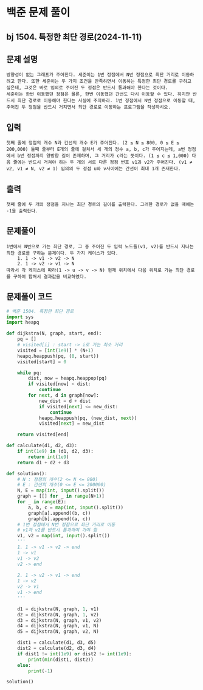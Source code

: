 # 백준 문제 풀이
## bj 1504. 특정한 최단 경로(2024-11-11)

## 문제 설명
    방향성이 없는 그래프가 주어진다. 세준이는 1번 정점에서 N번 정점으로 최단 거리로 이동하려고 한다. 또한 세준이는 두 가지 조건을 만족하면서 이동하는 특정한 최단 경로를 구하고 싶은데, 그것은 바로 임의로 주어진 두 정점은 반드시 통과해야 한다는 것이다.
    세준이는 한번 이동했던 정점은 물론, 한번 이동했던 간선도 다시 이동할 수 있다. 하지만 반드시 최단 경로로 이동해야 한다는 사실에 주의하라. 1번 정점에서 N번 정점으로 이동할 때, 주어진 두 정점을 반드시 거치면서 최단 경로로 이동하는 프로그램을 작성하시오.

## 입력
    첫째 줄에 정점의 개수 N과 간선의 개수 E가 주어진다. (2 ≤ N ≤ 800, 0 ≤ E ≤ 200,000) 둘째 줄부터 E개의 줄에 걸쳐서 세 개의 정수 a, b, c가 주어지는데, a번 정점에서 b번 정점까지 양방향 길이 존재하며, 그 거리가 c라는 뜻이다. (1 ≤ c ≤ 1,000) 다음 줄에는 반드시 거쳐야 하는 두 개의 서로 다른 정점 번호 v1과 v2가 주어진다. (v1 ≠ v2, v1 ≠ N, v2 ≠ 1) 임의의 두 정점 u와 v사이에는 간선이 최대 1개 존재한다.

## 출력
    첫째 줄에 두 개의 정점을 지나는 최단 경로의 길이를 출력한다. 그러한 경로가 없을 때에는 -1을 출력한다.

## 문제풀이
    1번에서 N번으로 가는 최단 경로, 그 중 주어진 두 입력 노드들(v1, v2)를 반드시 지나는 최단 경로를 구하는 문제이다. 두 가지 케이스가 있다.
        1. 1 -> v1 -> v2 -> N
        2. 1 -> v2 -> v1 -> N
    따라서 각 케이스에 따라(1 -> u -> v -> N) 현재 위치에서 다음 위치로 가는 최단 경로를 구하여 합쳐서 결과값을 비교하였다.

## 문제풀이 코드
```python
# 백준 1504. 특정한 최단 경로
import sys
import heapq

def dijkstra(N, graph, start, end):
    pq = []
    # visited[i] : start -> i로 가는 최소 거리
    visited = [int(1e9)] * (N+1)
    heapq.heappush(pq, (0, start))
    visited[start] = 0

    while pq:
        dist, now = heapq.heappop(pq)
        if visited[now] < dist:
            continue
        for next, d in graph[now]:
            new_dist = d + dist
            if visited[next] <= new_dist:
                continue
            heapq.heappush(pq, (new_dist, next))
            visited[next] = new_dist

    return visited[end]

def calculate(d1, d2, d3):
    if int(1e9) in (d1, d2, d3):
        return int(1e9)
    return d1 + d2 + d3

def solution():
    # N : 정점의 개수(2 <= N <= 800)
    # E : 간선의 개수(0 <= E <= 200000)
    N, E = map(int, input().split())
    graph = [[] for _ in range(N+1)]
    for _ in range(E):
        a, b, c = map(int, input().split())
        graph[a].append((b, c))
        graph[b].append((a, c))
    # 1번 정점에서 N번 정점으로 최단 거리로 이동
    # v1과 v2를 반드시 통과하여 가야 함
    v1, v2 = map(int, input().split())
    '''
    1. 1 -> v1 -> v2 -> end
    1 -> v1
    v1 -> v2
    v2 -> end
    
    2. 1 -> v2 -> v1 -> end
    1 -> v2
    v2 -> v1
    v1 -> end
    '''

    d1 = dijkstra(N, graph, 1, v1)
    d2 = dijkstra(N, graph, 1, v2)
    d3 = dijkstra(N, graph, v1, v2)
    d4 = dijkstra(N, graph, v1, N)
    d5 = dijkstra(N, graph, v2, N)

    dist1 = calculate(d1, d3, d5)
    dist2 = calculate(d2, d3, d4)
    if dist1 != int(1e9) or dist2 != int(1e9):
        print(min(dist1, dist2))
    else:
        print(-1)

solution()
```